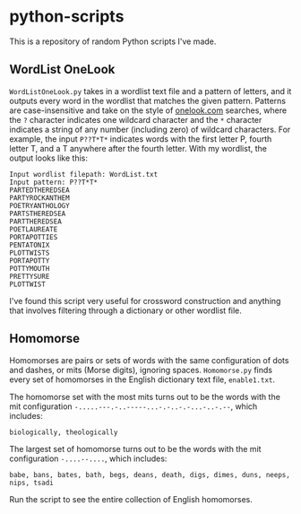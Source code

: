 # python-scripts

This is a repository of random Python scripts I've made.

## WordList OneLook

`WordListOneLook.py` takes in a wordlist text file and a pattern of letters, and it outputs every word in the wordlist that matches the given pattern. Patterns are case-insensitive and take on the style of [onelook.com](onelook.com) searches, where the `?` character indicates one wildcard character and the `*` character indicates a string of any number (including zero) of wildcard characters. For example, the input `P??T*T*` indicates words with the first letter P, fourth letter T, and a T anywhere after the fourth letter. With my wordlist, the output looks like this:
```
Input wordlist filepath: WordList.txt
Input pattern: P??T*T*
PARTEDTHEREDSEA
PARTYROCKANTHEM
POETRYANTHOLOGY
PARTSTHEREDSEA
PARTTHEREDSEA
POETLAUREATE
PORTAPOTTIES
PENTATONIX
PLOTTWISTS
PORTAPOTTY
POTTYMOUTH
PRETTYSURE
PLOTTWIST
```
I've found this script very useful for crossword construction and anything that involves filtering through a dictionary or other wordlist file.

## Homomorse

Homomorses are pairs or sets of words with the same configuration of dots and dashes, or mits (Morse digits), ignoring spaces. `Homomorse.py` finds every set of homomorses in the English dictionary text file, `enable1.txt`.

The homomorse set with the most mits turns out to be the words with the mit configuration `-.....---.-..-----...-.-..-.-...-..-.--`, which includes:

`biologically, theologically`

The largest set of homomorse turns out to be the words with the mit configuration `-....--....`, which includes:

`babe, bans, bates, bath, begs, deans, death, digs, dimes, duns, neeps, nips, tsadi`

Run the script to see the entire collection of English homomorses.
